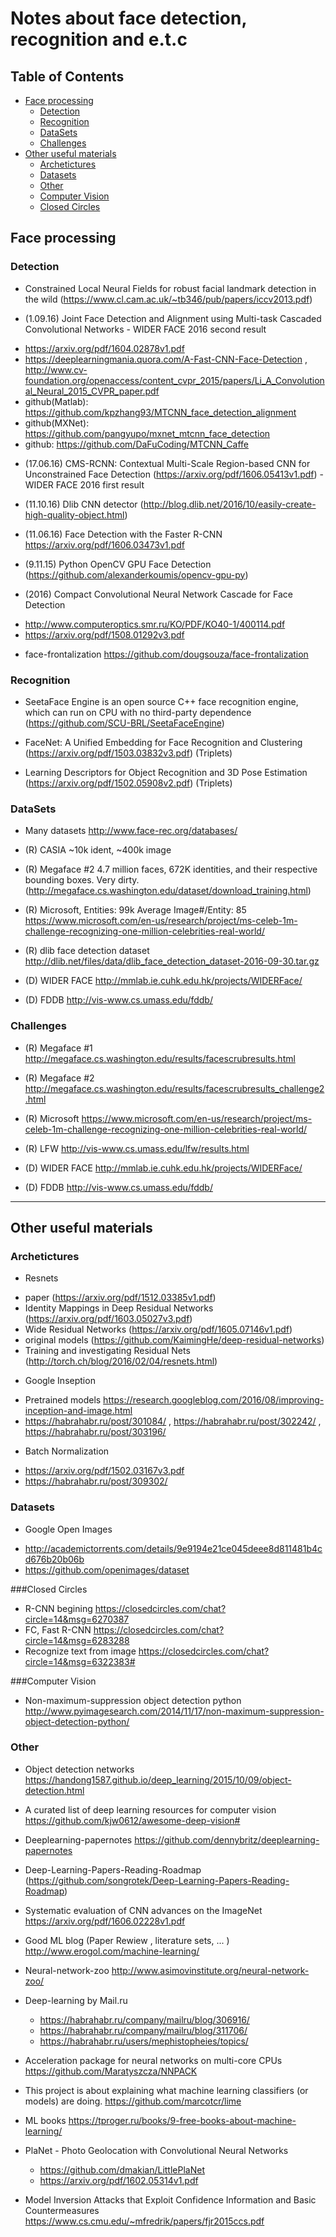 # Notes about face detection, recognition and e.t.c

## Table of Contents
- [Face processing](#face-processing)
  - [Detection](#detection)
  - [Recognition](#recognition)
  - [DataSets](#dataSets)
  - [Challenges](#challenges)
- [Other useful materials](#Other-useful-materials)
  - [Archetictures](#archetictures)
  - [Datasets](#datasets-1)
  - [Other](#other)
  - [Computer Vision](#computer-vision)
  - [Closed Circles](#closed-circles)

## Face processing

### Detection
* Constrained Local Neural Fields for robust facial landmark detection in the wild (https://www.cl.cam.ac.uk/~tb346/pub/papers/iccv2013.pdf)

* (1.09.16) Joint Face Detection and Alignment using Multi-task Cascaded Convolutional Networks - WIDER FACE 2016 second result

 - https://arxiv.org/pdf/1604.02878v1.pdf
 - https://deeplearningmania.quora.com/A-Fast-CNN-Face-Detection , http://www.cv-foundation.org/openaccess/content_cvpr_2015/papers/Li_A_Convolutional_Neural_2015_CVPR_paper.pdf
 - github(Matlab): https://github.com/kpzhang93/MTCNN_face_detection_alignment
 - github(MXNet): https://github.com/pangyupo/mxnet_mtcnn_face_detection
 - github: https://github.com/DaFuCoding/MTCNN_Caffe

* (17.06.16) CMS-RCNN: Contextual Multi-Scale Region-based CNN for Unconstrained Face Detection (https://arxiv.org/pdf/1606.05413v1.pdf) - WIDER FACE 2016 first result

* (11.10.16) Dlib CNN detector (http://blog.dlib.net/2016/10/easily-create-high-quality-object.html)

* (11.06.16) Face Detection with the Faster R-CNN https://arxiv.org/pdf/1606.03473v1.pdf

* (9.11.15) Python OpenCV GPU Face Detection (https://github.com/alexanderkoumis/opencv-gpu-py)

* (2016) Compact Convolutional Neural Network Cascade for Face Detection
 - http://www.computeroptics.smr.ru/KO/PDF/KO40-1/400114.pdf
 - https://arxiv.org/pdf/1508.01292v3.pdf

* face-frontalization https://github.com/dougsouza/face-frontalization

### Recognition

* SeetaFace Engine is an open source C++ face recognition engine, which can run on CPU with no third-party dependence (https://github.com/SCU-BRL/SeetaFaceEngine)

* FaceNet: A Unified Embedding for Face Recognition and Clustering (https://arxiv.org/pdf/1503.03832v3.pdf) (Triplets)

* Learning Descriptors for Object Recognition and 3D Pose Estimation (https://arxiv.org/pdf/1502.05908v2.pdf) (Triplets)


### DataSets
* Many datasets http://www.face-rec.org/databases/

* (R) CASIA ~10k ident, ~400k image 

* (R) Megaface #2 4.7 million faces, 672K identities, and their respective bounding boxes. Very dirty. (http://megaface.cs.washington.edu/dataset/download_training.html) 

* (R) Microsoft, Entities: 99k   Average Image#/Entity: 85
https://www.microsoft.com/en-us/research/project/ms-celeb-1m-challenge-recognizing-one-million-celebrities-real-world/

* (R) dlib face detection dataset http://dlib.net/files/data/dlib_face_detection_dataset-2016-09-30.tar.gz

* (D) WIDER FACE http://mmlab.ie.cuhk.edu.hk/projects/WIDERFace/

* (D) FDDB http://vis-www.cs.umass.edu/fddb/

### Challenges

* (R) Megaface #1 http://megaface.cs.washington.edu/results/facescrubresults.html 

* (R) Megaface #2 http://megaface.cs.washington.edu/results/facescrubresults_challenge2.html

* (R) Microsoft https://www.microsoft.com/en-us/research/project/ms-celeb-1m-challenge-recognizing-one-million-celebrities-real-world/

* (R) LFW http://vis-www.cs.umass.edu/lfw/results.html

* (D) WIDER FACE http://mmlab.ie.cuhk.edu.hk/projects/WIDERFace/

* (D) FDDB http://vis-www.cs.umass.edu/fddb/

---------------------------------------
## Other useful materials

### Archetictures
* Resnets
 - paper (https://arxiv.org/pdf/1512.03385v1.pdf)
 - Identity Mappings in Deep Residual Networks (https://arxiv.org/pdf/1603.05027v3.pdf)
 - Wide Residual Networks (https://arxiv.org/pdf/1605.07146v1.pdf) 
 - original models (https://github.com/KaimingHe/deep-residual-networks)
 - Training and investigating Residual Nets (http://torch.ch/blog/2016/02/04/resnets.html)

* Google Inseption
 - Pretrained models https://research.googleblog.com/2016/08/improving-inception-and-image.html
 - https://habrahabr.ru/post/301084/ , https://habrahabr.ru/post/302242/ , https://habrahabr.ru/post/303196/

* Batch Normalization
 - https://arxiv.org/pdf/1502.03167v3.pdf
 - https://habrahabr.ru/post/309302/


### Datasets
* Google Open Images	
 - http://academictorrents.com/details/9e9194e21ce045deee8d811481b4cd676b20b06b
 - https://github.com/openimages/dataset

###Closed Circles
* R-CNN begining https://closedcircles.com/chat?circle=14&msg=6270387
* FC, Fast R-CNN https://closedcircles.com/chat?circle=14&msg=6283288
* Recognize text from image https://closedcircles.com/chat?circle=14&msg=6322383#

###Computer Vision 
* Non-maximum-suppression object detection python http://www.pyimagesearch.com/2014/11/17/non-maximum-suppression-object-detection-python/


### Other

* Object detection networks https://handong1587.github.io/deep_learning/2015/10/09/object-detection.html

* A curated list of deep learning resources for computer vision https://github.com/kjw0612/awesome-deep-vision#

* Deeplearning-papernotes https://github.com/dennybritz/deeplearning-papernotes

* Deep-Learning-Papers-Reading-Roadmap (https://github.com/songrotek/Deep-Learning-Papers-Reading-Roadmap)


* Systematic evaluation of CNN advances on the ImageNet https://arxiv.org/pdf/1606.02228v1.pdf

* Good ML blog (Paper Rewiew , literature sets, ... ) http://www.erogol.com/machine-learning/

* Neural-network-zoo http://www.asimovinstitute.org/neural-network-zoo/

* Deep-learning by Mail.ru 
	- https://habrahabr.ru/company/mailru/blog/306916/ 
	- https://habrahabr.ru/company/mailru/blog/311706/
	- https://habrahabr.ru/users/mephistopheies/topics/

* Acceleration package for neural networks on multi-core CPUs https://github.com/Maratyszcza/NNPACK

* This project is about explaining what machine learning classifiers (or models) are doing. https://github.com/marcotcr/lime

* ML books https://tproger.ru/books/9-free-books-about-machine-learning/

* PlaNet - Photo Geolocation with Convolutional Neural Networks 
	- https://github.com/dmakian/LittlePlaNet
	- https://arxiv.org/pdf/1602.05314v1.pdf

* Model Inversion Attacks that Exploit Confidence Information and Basic Countermeasures https://www.cs.cmu.edu/~mfredrik/papers/fjr2015ccs.pdf

